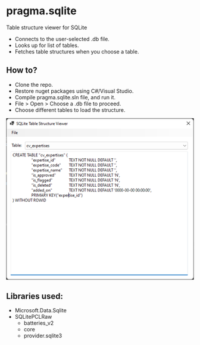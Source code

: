# pragma.sqlite

Table structure viewer for SQLite

* Connects to the user-selected .db file.
* Looks up for list of tables.
* Fetches table structures when you choose a table.

## How to?

* Clone the repo.
* Restore nuget packages using C#/Visual Studio.
* Compile pragma.sqlite.sln file, and run it.
* File > Open > Choose a .db file to proceed.
* Choose different tables to load the structure.

![screenshot](screenshot.png)

## Libraries used:

* Microsoft.Data.Sqlite
* SQLitePCLRaw
  * batteries_v2
  * core
  * provider.sqlite3
